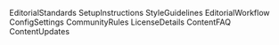 EditorialStandards
SetupInstructions
StyleGuidelines
EditorialWorkflow
ConfigSettings
CommunityRules
LicenseDetails
ContentFAQ
ContentUpdates
